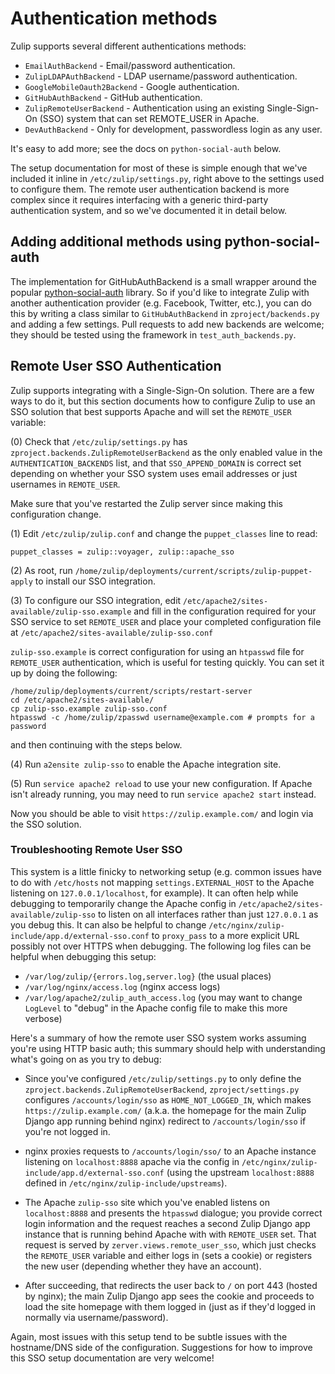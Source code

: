# Authentication methods

Zulip supports several different authentications methods:

* `EmailAuthBackend` - Email/password authentication.
* `ZulipLDAPAuthBackend` - LDAP username/password authentication.
* `GoogleMobileOauth2Backend` - Google authentication.
* `GitHubAuthBackend` - GitHub authentication.
* `ZulipRemoteUserBackend` - Authentication using an existing
  Single-Sign-On (SSO) system that can set REMOTE_USER in Apache.
* `DevAuthBackend` - Only for development, passwordless login as any user.

It's easy to add more; see the docs on `python-social-auth` below.

The setup documentation for most of these is simple enough that we've
included it inline in `/etc/zulip/settings.py`, right above to the
settings used to configure them.  The remote user authentication
backend is more complex since it requires interfacing with a generic
third-party authentication system, and so we've documented it in
detail below.

## Adding additional methods using python-social-auth

The implementation for GitHubAuthBackend is a small wrapper around the
popular [python-social-auth] library.  So if you'd like to integrate
Zulip with another authentication provider (e.g. Facebook, Twitter,
etc.), you can do this by writing a class similar to
`GitHubAuthBackend` in `zproject/backends.py` and adding a few
settings.  Pull requests to add new backends are welcome; they should
be tested using the framework in `test_auth_backends.py`.

[python-social-auth]: http://psa.matiasaguirre.net/

## Remote User SSO Authentication

Zulip supports integrating with a Single-Sign-On solution.  There are
a few ways to do it, but this section documents how to configure Zulip
to use an SSO solution that best supports Apache and will set the
`REMOTE_USER` variable:

(0) Check that `/etc/zulip/settings.py` has
`zproject.backends.ZulipRemoteUserBackend` as the only enabled value
in the `AUTHENTICATION_BACKENDS` list, and that `SSO_APPEND_DOMAIN` is
correct set depending on whether your SSO system uses email addresses
or just usernames in `REMOTE_USER`.

Make sure that you've restarted the Zulip server since making this
configuration change.

(1) Edit `/etc/zulip/zulip.conf` and change the `puppet_classes` line to read:

```
puppet_classes = zulip::voyager, zulip::apache_sso
```

(2) As root, run `/home/zulip/deployments/current/scripts/zulip-puppet-apply`
to install our SSO integration.

(3) To configure our SSO integration, edit
`/etc/apache2/sites-available/zulip-sso.example` and fill in the
configuration required for your SSO service to set `REMOTE_USER` and
place your completed configuration file at `/etc/apache2/sites-available/zulip-sso.conf`

`zulip-sso.example` is correct configuration for using an `htpasswd`
file for `REMOTE_USER` authentication, which is useful for testing
quickly.  You can set it up by doing the following:

```
/home/zulip/deployments/current/scripts/restart-server
cd /etc/apache2/sites-available/
cp zulip-sso.example zulip-sso.conf
htpasswd -c /home/zulip/zpasswd username@example.com # prompts for a password
```

and then continuing with the steps below.

(4) Run `a2ensite zulip-sso` to enable the Apache integration site.

(5) Run `service apache2 reload` to use your new configuration.  If
Apache isn't already running, you may need to run `service apache2
start` instead.

Now you should be able to visit `https://zulip.example.com/` and
login via the SSO solution.


### Troubleshooting Remote User SSO

This system is a little finicky to networking setup (e.g. common
issues have to do with `/etc/hosts` not mapping
`settings.EXTERNAL_HOST` to the Apache listening on
`127.0.0.1/localhost`, for example).  It can often help while debugging
to temporarily change the Apache config in
`/etc/apache2/sites-available/zulip-sso` to listen on all interfaces
rather than just `127.0.0.1` as you debug this.  It can also be helpful
to change `/etc/nginx/zulip-include/app.d/external-sso.conf` to
`proxy_pass` to a more explicit URL possibly not over HTTPS when
debugging.  The following log files can be helpful when debugging this
setup:

* `/var/log/zulip/{errors.log,server.log}` (the usual places)
* `/var/log/nginx/access.log` (nginx access logs)
* `/var/log/apache2/zulip_auth_access.log` (you may want to change
  `LogLevel` to "debug" in the Apache config file to make this more
  verbose)

Here's a summary of how the remote user SSO system works assuming
you're using HTTP basic auth; this summary should help with
understanding what's going on as you try to debug:

* Since you've configured `/etc/zulip/settings.py` to only define the
  `zproject.backends.ZulipRemoteUserBackend`, `zproject/settings.py`
  configures `/accounts/login/sso` as `HOME_NOT_LOGGED_IN`, which
  makes `https://zulip.example.com/` (a.k.a. the homepage for the main
  Zulip Django app running behind nginx) redirect to
  `/accounts/login/sso` if you're not logged in.

* nginx proxies requests to `/accounts/login/sso/` to an Apache instance
  listening on `localhost:8888` apache via the config in
  `/etc/nginx/zulip-include/app.d/external-sso.conf` (using the upstream
  `localhost:8888` defined in `/etc/nginx/zulip-include/upstreams`).

* The Apache `zulip-sso` site which you've enabled listens on
  `localhost:8888` and presents the `htpasswd` dialogue; you provide
  correct login information and the request reaches a second Zulip
  Django app instance that is running behind Apache with with
  `REMOTE_USER` set.  That request is served by
  `zerver.views.remote_user_sso`, which just checks the `REMOTE_USER`
  variable and either logs in (sets a cookie) or registers the new
  user (depending whether they have an account).

* After succeeding, that redirects the user back to `/` on port 443
  (hosted by nginx); the main Zulip Django app sees the cookie and
  proceeds to load the site homepage with them logged in (just as if
  they'd logged in normally via username/password).

Again, most issues with this setup tend to be subtle issues with the
hostname/DNS side of the configuration.  Suggestions for how to
improve this SSO setup documentation are very welcome!

